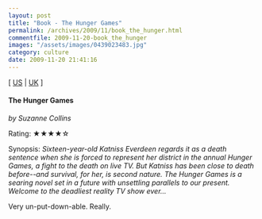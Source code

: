 ```yaml
---
layout: post
title: "Book - The Hunger Games"
permalink: /archives/2009/11/book_the_hunger.html
commentfile: 2009-11-20-book_the_hunger
images: "/assets/images/0439023483.jpg"
category: culture
date: 2009-11-20 21:41:16
---
```


\[ [US](http://www.amazon.com/o/asin/0439023483) | [UK](http://www.amazon.co.uk/o/asin/0439023483) \]

#### The Hunger Games

<em>by Suzanne Collins</em>

Rating: ★★★★☆

<div class="book_synopsis" markdown="1">
Synopsis: <em>Sixteen-year-old Katniss Everdeen regards it as a death sentence when she is forced to represent her district in the annual Hunger Games, a fight to the death on live TV. But Katniss has been close to death before--and survival, for her, is second nature. The Hunger Games is a searing novel set in a future with unsettling parallels to our present. Welcome to the deadliest reality TV show ever...</em>
</div>

Very un-put-down-able. Really.
